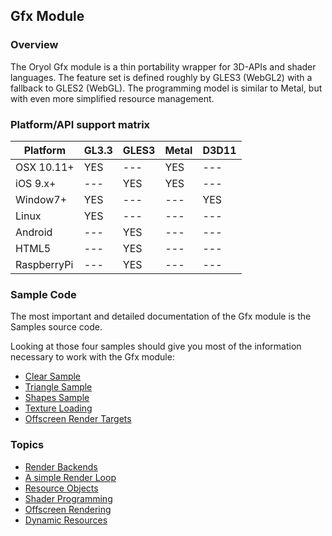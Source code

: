 ## Gfx Module

### Overview

The Oryol Gfx module is a thin portability wrapper for 3D-APIs and
shader languages. The feature set is defined roughly by GLES3 (WebGL2)
with a fallback to GLES2 (WebGL). The programming model is 
similar to Metal, but with even more simplified resource 
management.

### Platform/API support matrix

Platform   |GL3.3|GLES3|Metal|D3D11
-----------|-----|-----|-----|-----
OSX 10.11+ |YES  |---  |YES  |---  
iOS 9.x+   |---  |YES  |YES  |---  
Window7+   |YES  |---  |---  |YES  
Linux      |YES  |---  |---  |---  
Android    |---  |YES  |---  |---  
HTML5      |---  |YES  |---  |---  
RaspberryPi|---  |YES  |---  |---  

### Sample Code

The most important and detailed documentation of the Gfx module
is the Samples source code.

Looking at those four samples should give you most of the
information necessary to work with the Gfx module:

* [Clear Sample](https://github.com/floooh/oryol/blob/master/code/Samples/Clear/Clear.cc)
* [Triangle Sample](https://github.com/floooh/oryol/blob/master/code/Samples/Triangle/Triangle.cc)
* [Shapes Sample](https://github.com/floooh/oryol/blob/master/code/Samples/Shapes/Shapes.cc)
* [Texture Loading](https://github.com/floooh/oryol/blob/master/code/Samples/DDSCubeMap/DDSCubeMap.cc)
* [Offscreen Render Targets](https://github.com/floooh/oryol/blob/master/code/Samples/SimpleRenderTarget/SimpleRenderTarget.cc)

### Topics

* [Render Backends](doc/RenderBackends.md)
* [A simple Render Loop](doc/RenderLoop.md)
* [Resource Objects](doc/Resources.md)
* [Shader Programming](doc/Shaders.md)
* [Offscreen Rendering](doc/OffscreenRendering.md)
* [Dynamic Resources](doc/DynamicResources.md)

